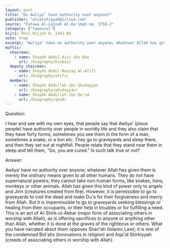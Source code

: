 ```yaml
---
layout: post
title: "Do Awliya’ have authority over anyone?"
publisher: "alsalafiyyah@icloud.com"
source: "Fatawa Al-Lajnah Al-Da'imah no. 3716-2"
category: ["tawassul"]
hijri: Dhul-Hijjah 8, 1441 AH
note: true
excerpt: "Awliya’ have no authority over anyone; whatever Allah has given them is merely the ordinary means given to all other humans. They do not have supernatural powers; they cannot take non-human forms, like snakes, lions, monkeys or other animals."
muftis:
  chairman: 
    - name: Shaykh Abdul-Aziz ibn Baz
      url: /biography/binbaz/
  deputy_chairman:
    - name: Shaykh Abdul-Razzaq Al-Afifi
      url: /biography/afifi/
  members: 
    - name: Shaykh Abdullah ibn Ghudayyan
      url: /biography/ghudayyan/
    - name: Shaykh Abdullah ibn Qa'ud
      url: /biography/qaud/
---
```


Question: 

I hear and see with my own eyes, that people say that Awliya' (pious people) have authority over people in worldly life and they also claim that they have forty forms; sometimes you see them in the form of a man, sometimes a snake, or a lion etc. They go to graveyards and sleep there, and then they set out at nightfall. People relate that they stand near them in sleep and tell them, “Go, you are cured.” Is such talk true or not?

Answer:

Awliya’ have no authority over anyone; whatever Allah has given them is merely the ordinary means given to all other humans. They do not have supernatural powers; they cannot take non-human forms, like snakes, lions, monkeys or other animals. Allah has given this kind of power only to angels and Jinn (creatures created from fire). However, it is permissible to go to graveyards to visit the dead and make Du'a for their forgiveness and mercy from Allah. But it is impermissible to go to graveyards seeking blessings or healing from their occupants, or their help in troubles or for fulfilling a need. This is an act of Al-Shirk-ul-Akbar (major form of associating others in worship with Allah), as is offering sacrifices to anyone or anything other than Allah, whether it is done at the graves of the righteous or others. What you have narrated about them opposes Shari‘ah (Islamic Law); it is one of the condemned Bid'ahs (innovations in religion) and Aqa'id Shirkiyyah (creeds of associating others in worship with Allah).
